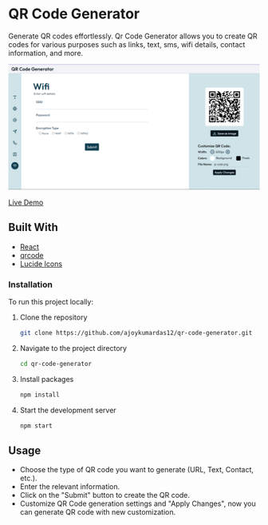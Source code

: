 # QR Code Generator

Generate QR codes effortlessly. Qr Code Generator allows you to create QR codes for various purposes such as links, text, sms, wifi details, contact information, and more.

![QR Code Generator](./Screenshot_qrcode-generator.png)

[Live Demo](https://the-qrcodegenerator.vercel.app/)

## Built With

- [React](https://reactjs.org/)
- [qrcode](https://github.com/soldair/node-qrcode)
- [Lucide Icons](https://lucide.dev/icons/)

### Installation

To run this project locally:

1. Clone the repository

   ```sh
   git clone https://github.com/ajoykumardas12/qr-code-generator.git
   ```

2. Navigate to the project directory

   ```sh
   cd qr-code-generator
   ```

3. Install packages

   ```sh
   npm install
   ```

4. Start the development server

   ```sh
   npm start
   ```

## Usage

- Choose the type of QR code you want to generate (URL, Text, Contact, etc.).
- Enter the relevant information.
- Click on the "Submit" button to create the QR code.
- Customize QR Code generation settings and "Apply Changes", now you can generate QR code with new customization.
